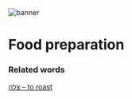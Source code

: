 <html><body><img id="banner" src="/sahd/images/banners/banner.png" alt="banner" /></body></html>

# **Food preparation**


### Related words
[צלה – to roast](../words/to_roast.md)<br>